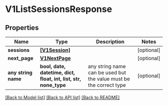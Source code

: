 # V1ListSessionsResponse


## Properties
Name | Type | Description | Notes
------------ | ------------- | ------------- | -------------
**sessions** | [**[V1Session]**](V1Session.md) |  | [optional] 
**next_page** | [**V1NextPage**](V1NextPage.md) |  | [optional] 
**any string name** | **bool, date, datetime, dict, float, int, list, str, none_type** | any string name can be used but the value must be the correct type | [optional]

[[Back to Model list]](../README.md#documentation-for-models) [[Back to API list]](../README.md#documentation-for-api-endpoints) [[Back to README]](../README.md)



